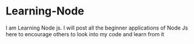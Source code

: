 # Learning-Node
I am Learning Node js. I will post all the beginner applications of Node Js here
to encourage others to look into my code and learn from it
